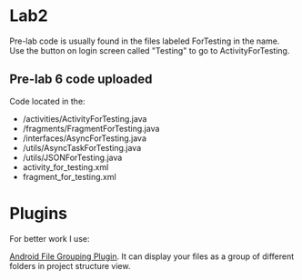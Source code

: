 # Lab2

Pre-lab code is usually found in the files labeled ForTesting in the name.
Use the button on login screen called "Testing" to go to ActivityForTesting.

## Pre-lab 6 code uploaded

Code located in the:

- /activities/ActivityForTesting.java
- /fragments/FragmentForTesting.java
- /interfaces/AsyncForTesting.java
- /utils/AsyncTaskForTesting.java
- /utils/JSONForTesting.java
- activity_for_testing.xml
- fragment_for_testing.xml


# Plugins

For better work I use:

[Android File Grouping Plugin](https://github.com/dmytrodanylyk/folding-plugin "Android File Grouping Plugin"). It can display your files as a group of different folders in project structure view.

